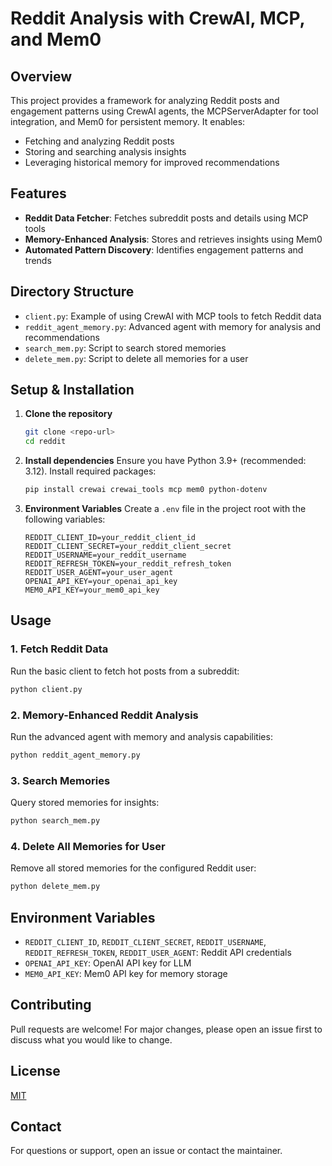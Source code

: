 # Reddit Analysis with CrewAI, MCP, and Mem0

## Overview
This project provides a framework for analyzing Reddit posts and engagement patterns using CrewAI agents, the MCPServerAdapter for tool integration, and Mem0 for persistent memory. It enables:
- Fetching and analyzing Reddit posts
- Storing and searching analysis insights
- Leveraging historical memory for improved recommendations

## Features
- **Reddit Data Fetcher**: Fetches subreddit posts and details using MCP tools
- **Memory-Enhanced Analysis**: Stores and retrieves insights using Mem0
- **Automated Pattern Discovery**: Identifies engagement patterns and trends

## Directory Structure
- `client.py`: Example of using CrewAI with MCP tools to fetch Reddit data
- `reddit_agent_memory.py`: Advanced agent with memory for analysis and recommendations
- `search_mem.py`: Script to search stored memories
- `delete_mem.py`: Script to delete all memories for a user

## Setup & Installation
1. **Clone the repository**
   ```bash
   git clone <repo-url>
   cd reddit
   ```
2. **Install dependencies**
   Ensure you have Python 3.9+ (recommended: 3.12). Install required packages:
   ```bash
   pip install crewai crewai_tools mcp mem0 python-dotenv
   ```
3. **Environment Variables**
   Create a `.env` file in the project root with the following variables:
   ```env
   REDDIT_CLIENT_ID=your_reddit_client_id
   REDDIT_CLIENT_SECRET=your_reddit_client_secret
   REDDIT_USERNAME=your_reddit_username
   REDDIT_REFRESH_TOKEN=your_reddit_refresh_token
   REDDIT_USER_AGENT=your_user_agent
   OPENAI_API_KEY=your_openai_api_key
   MEM0_API_KEY=your_mem0_api_key
   ```

## Usage
### 1. Fetch Reddit Data
Run the basic client to fetch hot posts from a subreddit:
```bash
python client.py
```

### 2. Memory-Enhanced Reddit Analysis
Run the advanced agent with memory and analysis capabilities:
```bash
python reddit_agent_memory.py
```

### 3. Search Memories
Query stored memories for insights:
```bash
python search_mem.py
```

### 4. Delete All Memories for User
Remove all stored memories for the configured Reddit user:
```bash
python delete_mem.py
```

## Environment Variables
- `REDDIT_CLIENT_ID`, `REDDIT_CLIENT_SECRET`, `REDDIT_USERNAME`, `REDDIT_REFRESH_TOKEN`, `REDDIT_USER_AGENT`: Reddit API credentials
- `OPENAI_API_KEY`: OpenAI API key for LLM
- `MEM0_API_KEY`: Mem0 API key for memory storage

## Contributing
Pull requests are welcome! For major changes, please open an issue first to discuss what you would like to change.

## License
[MIT](LICENSE)

## Contact
For questions or support, open an issue or contact the maintainer.
